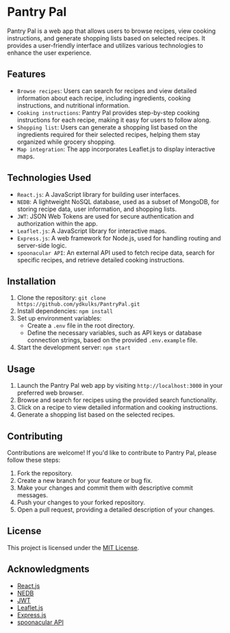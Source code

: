 # Pantry Pal

Pantry Pal is a web app that allows users to browse recipes, view cooking instructions, and generate shopping lists based on selected recipes. It provides a user-friendly interface and utilizes various technologies to enhance the user experience.

## Features

- `Browse recipes`: Users can search for recipes and view detailed information about each recipe, including ingredients, cooking instructions, and nutritional information.
- `Cooking instructions`: Pantry Pal provides step-by-step cooking instructions for each recipe, making it easy for users to follow along.
- `Shopping list`: Users can generate a shopping list based on the ingredients required for their selected recipes, helping them stay organized while grocery shopping.
- `Map integration`: The app incorporates Leaflet.js to display interactive maps.

## Technologies Used

- `React.js`: A JavaScript library for building user interfaces.
- `NEDB`: A lightweight NoSQL database, used as a subset of MongoDB, for storing recipe data, user information, and shopping lists.
- `JWT`: JSON Web Tokens are used for secure authentication and authorization within the app.
- `Leaflet.js`: A JavaScript library for interactive maps.
- `Express.js`: A web framework for Node.js, used for handling routing and server-side logic.
- `spoonacular API`: An external API used to fetch recipe data, search for specific recipes, and retrieve detailed cooking instructions.

## Installation

1. Clone the repository: `git clone https://github.com/ydkulks/PantryPal.git`
2. Install dependencies: `npm install`
3. Set up environment variables:
   - Create a `.env` file in the root directory.
   - Define the necessary variables, such as API keys or database connection strings, based on the provided `.env.example` file.
4. Start the development server: `npm start`

## Usage

1. Launch the Pantry Pal web app by visiting `http://localhost:3000` in your preferred web browser.
2. Browse and search for recipes using the provided search functionality.
3. Click on a recipe to view detailed information and cooking instructions.
4. Generate a shopping list based on the selected recipes.

## Contributing

Contributions are welcome! If you'd like to contribute to Pantry Pal, please follow these steps:

1. Fork the repository.
2. Create a new branch for your feature or bug fix.
3. Make your changes and commit them with descriptive commit messages.
4. Push your changes to your forked repository.
5. Open a pull request, providing a detailed description of your changes.

## License

This project is licensed under the [MIT License](LICENSE).

## Acknowledgments

- [React.js](https://reactjs.org/)
- [NEDB](https://github.com/louischatriot/nedb)
- [JWT](https://jwt.io/)
- [Leaflet.js](https://leafletjs.com/)
- [Express.js](https://expressjs.com/)
- [spoonacular API](https://spoonacular.com/food-api)
